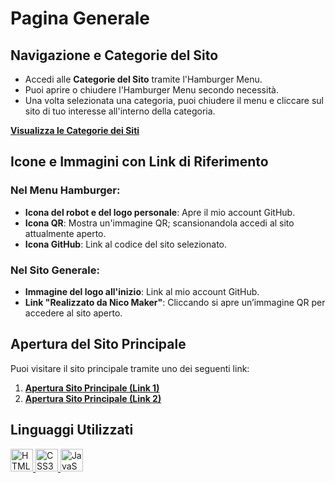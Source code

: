 # Pagina Generale

## Navigazione e Categorie del Sito

- Accedi alle **Categorie del Sito** tramite l'Hamburger Menu.
- Puoi aprire o chiudere l'Hamburger Menu secondo necessità.
- Una volta selezionata una categoria, puoi chiudere il menu e cliccare sul sito di tuo interesse all'interno della categoria.

**[Visualizza le Categorie dei Siti](Site/Readme.md)**

## Icone e Immagini con Link di Riferimento

### Nel Menu Hamburger:

- **Icona del robot e del logo personale**: Apre il mio account GitHub.
- **Icona QR**: Mostra un'immagine QR; scansionandola accedi al sito attualmente aperto.
- **Icona GitHub**: Link al codice del sito selezionato.

### Nel Sito Generale:

- **Immagine del logo all'inizio**: Link al mio account GitHub.
- **Link "Realizzato da Nico Maker"**: Cliccando si apre un’immagine QR per accedere al sito aperto.

## Apertura del Sito Principale

Puoi visitare il sito principale tramite uno dei seguenti link:

1. **[Apertura Sito Principale (Link 1)](https://paginageneralesiti.netlify.app/)**
2. **[Apertura Sito Principale (Link 2)](https://nicomaker.github.io/Pagina_Generale_Siti/)**

## Linguaggi Utilizzati

<p align="left">
  <a href="https://developer.mozilla.org/en-US/docs/Glossary/HTML5" target="_blank" rel="noreferrer">
    <img src="https://raw.githubusercontent.com/danielcranney/readme-generator/main/public/icons/skills/html5-colored.svg" width="36" height="36" alt="HTML5" />
  </a>
  <a href="https://developer.mozilla.org/en-US/docs/Web/CSS" target="_blank" rel="noreferrer">
    <img src="https://raw.githubusercontent.com/danielcranney/readme-generator/main/public/icons/skills/css3-colored.svg" width="36" height="36" alt="CSS3" />
  </a>
  <a href="https://developer.mozilla.org/en-US/docs/Web/JavaScript" target="_blank" rel="noreferrer">
    <img src="https://raw.githubusercontent.com/danielcranney/readme-generator/main/public/icons/skills/javascript-colored.svg" width="36" height="36" alt="JavaScript" />
  </a>
</p>